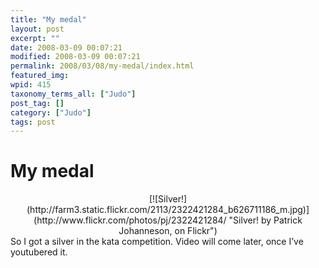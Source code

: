 ```yaml
---
title: "My medal"
layout: post
excerpt: ""
date: 2008-03-09 00:07:21
modified: 2008-03-09 00:07:21
permalink: 2008/03/08/my-medal/index.html
featured_img: 
wpid: 415
taxonomy_terms_all: ["Judo"]
post_tag: []
category: ["Judo"]
tags: post
---
```


# My medal

<div align="center">[![Silver!](http://farm3.static.flickr.com/2113/2322421284_b626711186_m.jpg)](http://www.flickr.com/photos/pj/2322421284/ "Silver! by Patrick Johanneson, on Flickr")</div>So I got a silver in the kata competition. Video will come later, once I’ve youtubered it.